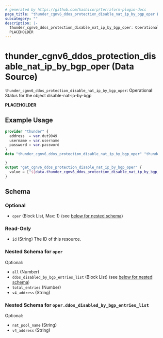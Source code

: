 ```yaml
---
# generated by https://github.com/hashicorp/terraform-plugin-docs
page_title: "thunder_cgnv6_ddos_protection_disable_nat_ip_by_bgp_oper Data Source - terraform-provider-thunder"
subcategory: ""
description: |-
  thunder_cgnv6_ddos_protection_disable_nat_ip_by_bgp_oper: Operational Status for the object disable-nat-ip-by-bgp
  PLACEHOLDER
---
```


# thunder_cgnv6_ddos_protection_disable_nat_ip_by_bgp_oper (Data Source)

`thunder_cgnv6_ddos_protection_disable_nat_ip_by_bgp_oper`: Operational Status for the object disable-nat-ip-by-bgp

__PLACEHOLDER__

## Example Usage

```terraform
provider "thunder" {
  address  = var.dut9049
  username = var.username
  password = var.password
}
data "thunder_cgnv6_ddos_protection_disable_nat_ip_by_bgp_oper" "thunder_cgnv6_ddos_protection_disable_nat_ip_by_bgp_oper" {

}
output "get_cgnv6_ddos_protection_disable_nat_ip_by_bgp_oper" {
  value = ["${data.thunder_cgnv6_ddos_protection_disable_nat_ip_by_bgp_oper.thunder_cgnv6_ddos_protection_disable_nat_ip_by_bgp_oper}"]
}
```

<!-- schema generated by tfplugindocs -->
## Schema

### Optional

- `oper` (Block List, Max: 1) (see [below for nested schema](#nestedblock--oper))

### Read-Only

- `id` (String) The ID of this resource.

<a id="nestedblock--oper"></a>
### Nested Schema for `oper`

Optional:

- `all` (Number)
- `ddos_disabled_by_bgp_entries_list` (Block List) (see [below for nested schema](#nestedblock--oper--ddos_disabled_by_bgp_entries_list))
- `total_entries` (Number)
- `v4_address` (String)

<a id="nestedblock--oper--ddos_disabled_by_bgp_entries_list"></a>
### Nested Schema for `oper.ddos_disabled_by_bgp_entries_list`

Optional:

- `nat_pool_name` (String)
- `v4_address` (String)



